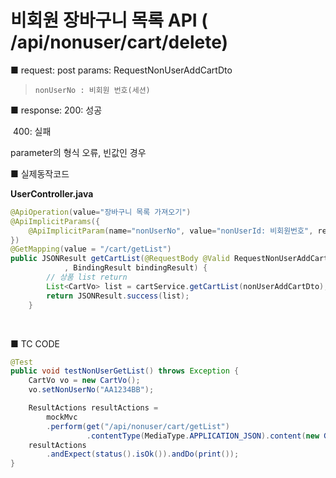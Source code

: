 # 비회원 장바구니 목록  API ( /api/nonuser/cart/delete) 
■ request: 
   post 
     params: RequestNonUserAddCartDto

> ```
> nonUserNo : 비회원 번호(세션)
> ```



■ response: 
     200: 성공

​	400: 실패 

parameter의 형식 오류, 빈값인 경우



■ 실제동작코드 

**UserController.java**

```java
@ApiOperation(value="장바구니 목록 가져오기")
@ApiImplicitParams({
    @ApiImplicitParam(name="nonUserNo", value="nonUserId: 비회원번호", required=false, dataType="String", defaultValue="")
})
@GetMapping(value = "/cart/getList")
public JSONResult getCartList(@RequestBody @Valid RequestNonUserAddCartDto nonUserAddCartDto
			, BindingResult bindingResult) {
		// 상품 list return
		List<CartVo> list = cartService.getCartList(nonUserAddCartDto);
		return JSONResult.success(list);
	}
```

<br>

■ TC CODE 

```java
@Test
public void testNonUserGetList() throws Exception {
    CartVo vo = new CartVo();
    vo.setNonUserNo("AA1234BB");

    ResultActions resultActions =  
        mockMvc
        .perform(get("/api/nonuser/cart/getList")
                 .contentType(MediaType.APPLICATION_JSON).content(new Gson().toJson(vo)));
    resultActions 
        .andExpect(status().isOk()).andDo(print());
}
```
